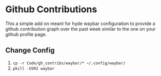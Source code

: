 # Github Contributions

This a simple add on meant for hyde waybar configuration to provide a github contribution graph over the past week similar to the one on your github profile page.

## Change Config

1. `cp -r Code/gh_contribs/waybar/* ~/.config/waybar/`
2. `pkill -USR2 waybar`
